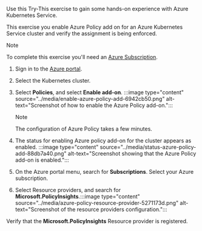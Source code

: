Use this Try-This exercise to gain some hands-on experience with Azure Kubernetes Service.

This exercise you enable Azure Policy add on for an Azure Kubernetes Service cluster and verify the assignment is being enforced.

> [!NOTE]
> To complete this exercise you'll need an [Azure Subscription](https://azure.microsoft.com/free/).

1.  Sign in to the [Azure portal](https://portal.azure.com/).
2.  Select the Kubernetes cluster.
3.  Select **Policies**, and select **Enable add-on**. :::image type="content" source="../media/enable-azure-policy-add-6942cb50.png" alt-text="Screenshot of how to enable the Azure Policy add-on.":::
    
    
    > [!NOTE]
    > The configuration of Azure Policy takes a few minutes.

4.  The status for enabling Azure policy add-on for the cluster appears as enabled. :::image type="content" source="../media/status-azure-policy-add-88db7a40.png" alt-text="Screenshot showing that the Azure Policy add-on is enabled.":::
    

5.  On the Azure portal menu, search for **Subscriptions**. Select your Azure subscription.
6.  Select Resource providers, and search for **Microsoft.PolicyInsights**.:::image type="content" source="../media/azure-policy-resource-provider-5271173d.png" alt-text="Screenshot of the resource providers configuration.":::
    

Verify that the **Microsoft.PolicyInsights** Resource provider is registered.
